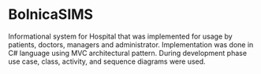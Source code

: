 # BolnicaSIMS
Informational system for Hospital that was implemented for usage by patients, doctors, managers and administrator. Implementation was done in C# language using MVC architectural pattern. During development phase use case, class, activity, and sequence diagrams were used.
